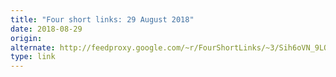 ```yaml
---
title: "Four short links: 29 August 2018"
date: 2018-08-29
origin: 
alternate: http://feedproxy.google.com/~r/FourShortLinks/~3/Sih6oVN_9LQ/four-short-links-29-august-2018
type: link
---
```


